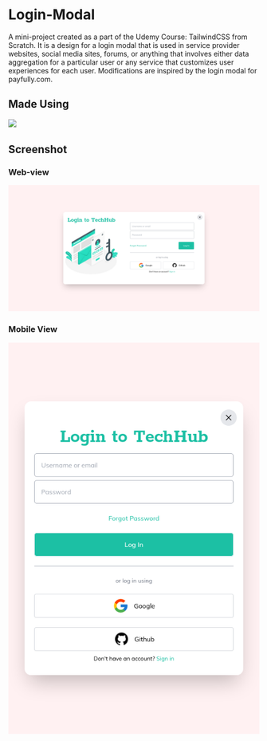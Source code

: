 # Login-Modal
A mini-project created as a part of the Udemy Course: TailwindCSS from Scratch.
It is a design for a login modal that is used in service provider websites, social media sites, forums, or anything that involves either data aggregation for a particular user or any service that customizes user experiences for each user. Modifications are inspired by the login modal for payfully.com.

## Made Using
<img src="https://img.shields.io/badge/Tailwind_CSS-38B2AC?style=for-the-badge&logo=tailwind-css&logoColor=white"/>

## Screenshot
### Web-view
<img src="assets/web-view.png">

### Mobile View
<img src="assets/mobile-view.png">